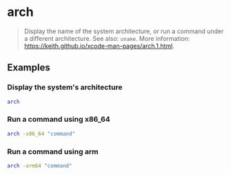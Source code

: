 # arch

> Display the name of the system architecture, or run a command under a different architecture. See also: `uname`. More information: <https://keith.github.io/xcode-man-pages/arch.1.html>.

## Examples

### Display the system's architecture

```bash
arch
```

### Run a command using x86_64

```bash
arch -x86_64 "command"
```

### Run a command using arm

```bash
arch -arm64 "command"
```
